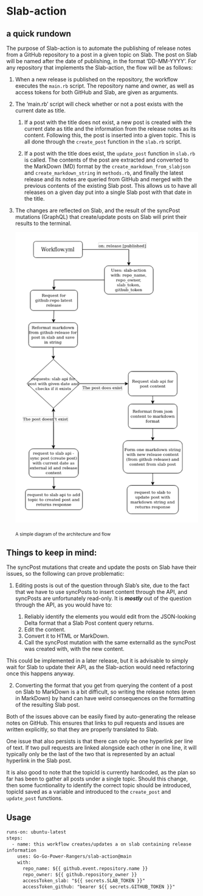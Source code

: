 # Slab-action 
## a quick rundown


The purpose of Slab-action is to automate the publishing of release notes from a GitHub repository to a post in a given topic on Slab. The post on Slab will be named after the date of publishing, in the format ‘DD-MM-YYYY’. For any repository that implements the Slab-action, the flow will be as follows:

1. When a new release is published on the repository, the workflow executes the `main.rb` script. The repository name and owner, as well as access tokens for both GitHub and Slab, are given as arguments.

2. The ‘main.rb’ script will check whether or not a post exists with the current date as title.

   1. If a post with the title does not exist, a new post is created with the current date as title and the information from the release notes as its     content. Following this, the post is inserted into a given topic. This is all done through the `create_post` function in the `slab.rb` script. 
    
   2. If a post with the title does exist, the `update_post` function in `slab.rb` is called. The contents of the post are extracted and converted to the     MarkDown (MD) format by the `create_markdown_from_slabjson` and `create_markdown_string` in `methods.rb`, and finally the latest release and its           notes are queried from GitHub and merged with the previous contents of the existing Slab post. This allows us to have all releases on a given day           put into a single Slab post with that date in the title.
  
3. The changes are reflected on Slab, and the result of the syncPost mutations (GraphQL) that create/update posts on Slab will print their results to the terminal.

      ![The Architecture](/assets/images/slab-integration.lightmode.drawio.png)

      <sub>A simple diagram of the architecture and flow</sub>

## Things to keep in mind:

The syncPost mutations that create and update the posts on Slab have their issues, so the following can prove problematic:

 1. Editing posts is out of the question through Slab’s site, due to the fact that we have to use syncPosts to insert content through the API, and syncPosts are unfortunately read-only.
It is ***mostly*** out of the question through the API, as you would have to: 

    1. Reliably identify the elements you would edit from the JSON-looking Delta format that a Slab Post content query returns.
    2. Edit the content. 
    3. Convert it to HTML or MarkDown.
    4. Call the syncPost mutation with the same externalId as the syncPost was created with, with the new content.

  This could be implemented in a later release, but it is advisable to simply wait for Slab to update their API, as the Slab-action would need refactoring   once this happens anyway.

 2. Converting the format that you get from querying the content of a post on Slab to MarkDown is a bit difficult, so writing the release notes (even in MarkDown) by hand can have weird consequences on the formatting of the resulting Slab post.

Both of the issues above can be easily fixed by auto-generating the release notes on GitHub. This ensures that links to pull requests and issues are written explicitly, so that they are properly translated to Slab. 

One issue that also persists is that there can only be one hyperlink per line of text. If two pull requests are linked alongside each other in one line, it will typically only be the last of the two that is represented by an actual hyperlink in the Slab post.

It is also good to note that the topicId is currently hardcoded, as the plan so far has been to gather all posts under a single topic. Should this change, then some fucntionality to identify the correct topic should be introduced, topicId saved as a variable and introduced to the `create_post` and `update_post` functions.






## Usage

    runs-on: ubuntu-latest
    steps:
      - name: this workflow creates/updates a on slab containing release information
        uses: Go-Go-Power-Rangers/slab-action@main
        with: 
          repo_name: ${{ github.event.repository.name }}
          repo_owner: ${{ github.repository_owner }}
          accessToken_slab: "${{ secrets.SLAB_TOKEN }}"
          accessToken_github: "bearer ${{ secrets.GITHUB_TOKEN }}"
